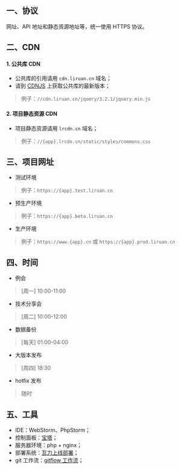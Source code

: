 ## 一、协议
网址、API 地址和静态资源地址等，统一使用 HTTPS 协议。

## 二、CDN
#### 1. 公共库 CDN
- 公共库的引用请用 `cdn.liruan.cn` 域名；
- 请到 [CDNJS](https://cdnjs.com/) 上获取公共库的最新版本；
> 例子：`//cdn.liruan.cn/jquery/3.2.1/jquery.min.js`

#### 2. 项目静态资源 CDN
- 项目静态资源请用 `lrcdn.cn` 域名；
> 例子：`//{app}.lrcdn.cn/static/styles/commons.css`

## 三、项目网址
- 测试环境
> 例子：`https://{app}.test.liruan.cn`
- 预生产环境
> 例子：`https://{app}.beta.liruan.cn`
- 生产环境
> 例子：`https://www.{app}.cn` 或 `https://{app}.prod.liruan.cn`

## 四、时间
- 例会
> [周一]  10:00-11:00
- 技术分享会
> [周二]  10:00-12:00
- 数据备份
> [每天]  01:00-04:00
- 大版本发布
> [周四]  18:30
- hotfix 发布
> 随时

## 五、工具
- IDE：WebStorm、PhpStorm；
- 控制面板：[宝塔](https://www.bt.cn/)；
- 服务器环境：php + nginx；
- 部署系统：[瓦力上线部署](https://walle-web.io/)；
- git 工作流：[gitflow 工作流](https://github.com/zhaotoday/product-workflow)；
